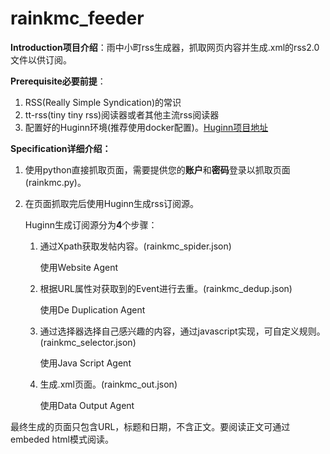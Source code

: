 # rainkmc_feeder

**Introduction项目介绍**：雨中小町rss生成器，抓取网页内容并生成.xml的rss2.0文件以供订阅。

**Prerequisite必要前提**：

1. RSS(Really Simple Syndication)的常识
2. tt-rss(tiny tiny rss)阅读器或者其他主流rss阅读器
3. 配置好的Huginn环境(推荐使用docker配置)。[Huginn项目地址](https://github.com/huginn/huginn)

**Specification详细介绍：**

1. 使用python直接抓取页面，需要提供您的**账户**和**密码**登录以抓取页面(rainkmc.py)。

2. 在页面抓取完后使用Huginn生成rss订阅源。

   Huginn生成订阅源分为**4**个步骤：

   1. 通过Xpath获取发帖内容。(rainkmc_spider.json)

      使用Website Agent

   2. 根据URL属性对获取到的Event进行去重。(rainkmc_dedup.json)

      使用De Duplication Agent

   3. 通过选择器选择自己感兴趣的内容，通过javascript实现，可自定义规则。(rainkmc_selector.json)

      使用Java Script Agent 

   4. 生成.xml页面。(rainkmc_out.json)

      使用Data Output Agent 

最终生成的页面只包含URL，标题和日期，不含正文。要阅读正文可通过embeded html模式阅读。